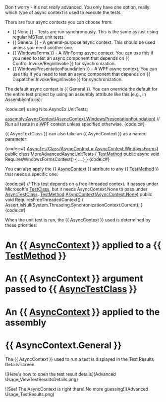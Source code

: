 Don't worry - it's not _really_ advanced. You only have one option, really: which type of async context is used to execute the tests.

There are four async contexts you can choose from:
* {{ None }} - Tests are run synchronously. This is the same as just using regular MSTest unit tests.
* {{ General }} - A general-purpose async context. This should be used unless you need another one.
* {{ WindowsForms }} - A WinForms async context. You can use this if you need to test an async component that depends on {{ Control.Invoke/BeginInvoke }} for synchronization.
* {{ WindowsPresentationFoundation }} - A WPF async context. You can use this if you need to test an async component that depends on {{ Dispatcher.Invoke/BeginInvoke }} for synchronization.

The default async context is {{ General }}. You can override the default for the entire test project by using an assembly attribute like this (e.g., in AssemblyInfo.cs):

{code:c#}
using Nito.AsyncEx.UnitTests;

[assembly:AsyncContext(AsyncContext.WindowsPresentationFoundation)](assembly_AsyncContext(AsyncContext.WindowsPresentationFoundation)) // Run all tests in a WPF context unless specified otherwise.
{code:c#}

{{ AsyncTextClass }} can also take an {{ AsyncContext }} as a named parameter:

{code:c#}
[AsyncTestClass(AsyncContext = AsyncContext.WindowsForms)](AsyncTestClass(AsyncContext-=-AsyncContext.WindowsForms))
public class MoreAdvancedAsyncUnitTests
{
  [TestMethod](TestMethod)
  public async void RequiresWindowsFormsContext()
  { ... }
}
{code:c#}

You can also apply the {{ [AsyncContext](AsyncContext) }} attribute to any {{ [TestMethod](TestMethod) }} that needs a specific one:

{code:c#}
// This test depends on a free-threaded context. It passes under Microsoft's [TestClass](TestClass), but it needs AsyncContext.None to pass under [AsyncTestClass](AsyncTestClass).
[TestMethod](TestMethod)
[AsyncContext(AsyncContext.None)](AsyncContext(AsyncContext.None))
public void RequiresFreeThreadedContext()
{
  Assert.IsNull(System.Threading.SynchronizationContext.Current);
}
{code:c#}

When the unit test is run, the {{ AsyncContext }} used is determined by these priorities:
# An {{ [AsyncContext](AsyncContext) }} applied to a {{ [TestMethod](TestMethod) }}
# An {{ AsyncContext }} argument passed to {{ [AsyncTestClass](AsyncTestClass) }}
# An {{ [AsyncContext](AsyncContext) }} applied to the assembly
# {{ AsyncContext.General }}

The {{ AsyncContext }} used to run a test is displayed in the Test Results Details screen:

![Here's how to open the test result details](Advanced Usage_ViewTestResultsDetails.png)

![See! The AsyncContext is right there! No more guessing!](Advanced Usage_TestResults.png)